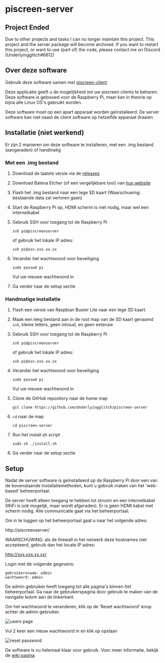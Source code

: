 # piscreen-server
## Project Ended
Due to other projects and tasks I can no longer maintain this project. This project and the server package will become archived. If you want to restart this project, or want to use (part of) the code, please contact me on Discord (Underlyingglitch#6612)

## Over deze software
Gebruik deze software samen met [piscreen-client](https://github.com/Underlyingglitch/piscreen-client)

Deze applicatie geeft u de mogelijkheid om uw piscreen clients te beheren. Deze software is gebouwd voor de Raspberry Pi, maar kan in theorie op bijna alle Linux OS's gebruikt worden.

Deze software moet op een apart apparaat worden geïnstalleerd. De server software kan niet naast de client software op hetzelfde apparaat draaien

## Installatie (niet werkend)
Er zijn 2 manieren om deze software te installeren, met een .img bestand (aangeraden) of handmatig

### Met een .img bestand
1. Download de laatste versie via de [releases](https://github.com/Underlyingglitch/piscreen-server/releases)

2. Download Balena Etcher (of een vergelijkbare tool) van [hun website](https://www.balena.io/etcher/)

3. Flash het .img bestand naar een lege SD kaart (Waarschuwing: bestaande data zal verloren gaan)

4. Start de Raspberry Pi op, HDMI scherm is niet nodig, maar wel een internetkabel

5. Gebruik SSH voor toegang tot de Raspberry Pi

   `ssh pi@piscreenserver`

   of gebruik het lokale IP adres:

   `ssh pi@xxx.xxx.xx.xx`

6. Verander het wachtwoord voor beveiliging

   `sudo passwd pi`

   Vul uw nieuwe wachtwoord in

7. Ga verder naar de setup sectie

### Handmatige installatie
1. Flash een versie van Raspbian Buster Lite naar een lege SD kaart.

2. Maak een leeg bestand aan in de root map van de SD kaart genaamd `ssh`, kleine letters, geen inhoud, en geen extensie

3. Gebruik SSH voor toegang tot de Raspberry Pi

   `ssh pi@piscreenserver`

   of gebruik het lokale IP adres:

   `ssh pi@xxx.xxx.xx.xx`

4. Verander het wachtwoord voor beveiliging

   `sudo passwd pi`

   Vul uw nieuwe wachtwoord in

5. Clone de GitHub repository naar de home map

   `git clone https://github.com/Underlyingglitch/piscreen-server`

6. `cd` naar de map

   `cd piscreen-server`

7. Run het install.sh script

   `sudo sh ./install.sh`

8. Ga verder naar de setup sectie

## Setup
Nadat de server software is geïnstalleerd op de Raspberry Pi door een van de bovenstaande installatiemethoden, kunt u gebruik maken van het 'web-based' beheerportaal.

De server hoeft alleen toegang te hebben tot stroom en een internetkabel (WiFi is ook mogelijk, maar wordt afgeraden). Er is geen HDMI kabel met scherm nodig. Alle communicatie gaat via het beheerportaal.

Om in te loggen op het beheerportaal gaat u naar het volgende adres:

http://piscreenserver/

WAARSCHUWING: als de firewall in het netwerk deze hostnames niet accepteerd, gebruik dan het locale IP adres:

http://xxx.xxx.xx.xx/

Login met de volgende gegevens:

```
gebruikersnaam: admin
wachtwoord: admin
```

De admin gebruiker heeft toegang tot alle pagina's binnen het beheerportaal. Ga naar de gebruikerspagina door gebruik te maken van de navigatie kolom aan de linkerkant.

Om het wachtwoord te veranderen, klik op de 'Reset wachtwoord' knop achter de admin gebruiker.

![users page](https://user-images.githubusercontent.com/36314703/79972569-715b6f80-8496-11ea-9501-b5d825b989ff.png)

Vul 2 keer een nieuw wachtwoord in en klik op opslaan

![reset password](https://user-images.githubusercontent.com/36314703/79980290-2c8a0580-84a3-11ea-8319-a19de0cb6fbc.png)

De software is nu helemaal klaar voor gebruik. Voor meer informatie, bekijk de [wiki pagina](https://github.com/Underlyingglitch/piscreen-server/wiki)
